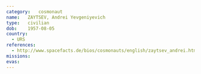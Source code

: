 ```yaml
---
category:	cosmonaut
name:	ZAYTSEV, Andrei Yevgeniyevich 
type:	civilian
dob:	1957-08-05
country:
  - URS
references:
  - http://www.spacefacts.de/bios/cosmonauts/english/zaytsev_andrei.htm
missions:
evas:
---
```

